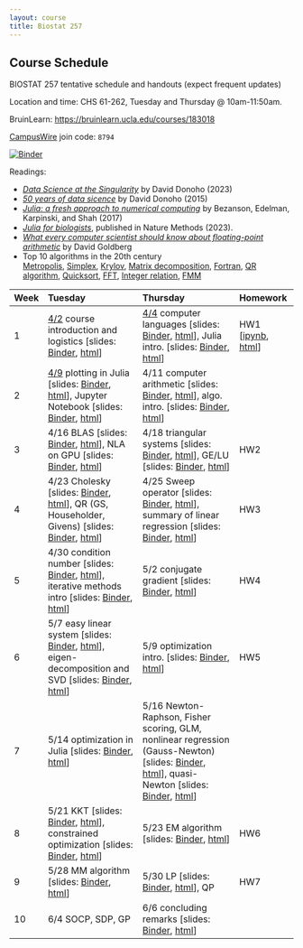 ```yaml
---
layout: course
title: Biostat 257
---
```


## Course Schedule

BIOSTAT 257 tentative schedule and handouts (expect frequent updates)

Location and time: CHS 61-262, Tuesday and Thursday @ 10am-11:50am.

BruinLearn: <https://bruinlearn.ucla.edu/courses/183018>

[CampusWire](https://campuswire.com/p/GCB5202CA) join code: `8794`

[![Binder](https://mybinder.org/badge_logo.svg)](https://mybinder.org/v2/gh/ucla-biostat-257/2024spring/master)

Readings:  

* [_Data Science at the Singularity_](https://arxiv.org/abs/2310.00865) by David Donoho (2023)  
* [_50 years of data sicence_](../readings/Donoho15FiftyYearsDataScience.pdf) by David Donoho (2015)  
* [_Julia: a fresh approach to numerical computing_](../readings/BezansonEdelmanKarpinskiShah17Julia.pdf) by Bezanson, Edelman, Karpinski, and Shah (2017)  
* [_Julia for biologists_](https://www.nature.com/articles/s41592-023-01832-z), published in Nature Methods (2023).  
* [_What every computer scientist should know about floating-point arithmetic_](../readings/Goldberg91FloatingPoint.pdf) by David Goldberg  
* Top 10 algorithms in the 20th century  
[Metropolis](../readings/metropolis.pdf), [Simplex](../readings/simplex.pdf), [Krylov](../readings/krylov.pdf), [Matrix decomposition](../readings/decomp.pdf), [Fortran](../readings/fortran.pdf), [QR algorithm](../readings/qr.pdf), [Quicksort](../readings/qsort.pdf), [FFT](../readings/fft.pdf), [Integer relation](../readings/integer.pdf), [FMM](../readings/fmm.pdf)  

| Week | Tuesday | Thursday | Homework |
|:-----------|:-----------|:------------|:------------|
| 1 | [4/2](https://ucla-biostat-257.github.io/2024spring/biostat257spring2024/2024/04/02/week1-day1.html) course introduction and logistics \[slides: [Binder](https://mybinder.org/v2/gh/ucla-biostat-257/2024spring/master?filepath=slides%2F01-intro%2Fintro.ipynb), [html](../slides/01-intro/intro.html)\] | [4/4](https://ucla-biostat-257.github.io/2024spring/biostat257spring2024/2024/04/04/week1-day2.html) computer languages \[slides: [Binder](https://mybinder.org/v2/gh/ucla-biostat-257/2024spring/master?filepath=slides%2F02-langs%2Flangs.ipynb), [html](../slides/02-langs/langs.html)\], Julia intro. \[slides: [Binder](https://mybinder.org/v2/gh/ucla-biostat-257/2024spring/master?filepath=slides%2F03-juliaintro%2Fjuliaintro.ipynb), [html](../slides/03-juliaintro/juliaintro.html)\] | HW1 \[[ipynb](https://raw.githubusercontent.com/ucla-biostat-257/2024spring/master/hw/hw1/hw01.ipynb), [html](../hw/hw1/hw01.html)\] |
| 2 | [4/9](https://ucla-biostat-257.github.io/2024spring/biostat257spring2024/2024/04/09/week2-day1.html) plotting in Julia \[slides: [Binder](https://mybinder.org/v2/gh/ucla-biostat-257/2024spring/master?filepath=slides%2F04-juliaplot%2Fjuliaplots.ipynb), [html](../slides/04-juliaplot/juliaplots.html)\], Jupyter Notebook \[slides: [Binder](https://mybinder.org/v2/gh/ucla-biostat-257/2024spring/master?filepath=slides%2F05-jupyter%2Fjupyter.ipynb), [html](../slides/05-jupyter/jupyter.html)\] | 4/11 computer arithmetic \[slides: [Binder](https://mybinder.org/v2/gh/ucla-biostat-257/2024spring/master?filepath=slides%2F06-arith%2Farith.ipynb), [html](../slides/06-arith/arith.html)\], algo. intro. \[slides: [Binder](https://mybinder.org/v2/gh/ucla-biostat-257/2024spring/master?filepath=slides%2F07-algo%2Falgo.ipynb), [html](../slides/07-algo/algo.html)\] | |
| 3 | 4/16 BLAS \[slides: [Binder](https://mybinder.org/v2/gh/ucla-biostat-257/2024spring/master?filepath=slides%2F08-numalgintro%2Fnumalgintro.ipynb), [html](../slides/08-numalgintro/numalgintro.html)\], NLA on GPU \[slides: [Binder](https://mybinder.org/v2/gh/ucla-biostat-257/2024spring/master?filepath=slides%2F09-juliagpu%2Fjuliagpu.ipynb), [html](../slides/09-juliagpu/juliagpu.html)\] | 4/18 triangular systems \[slides: [Binder](https://mybinder.org/v2/gh/ucla-biostat-257/2024spring/master?filepath=slides%2F10-trisys%2Ftrisys.ipynb), [html](../slides/10-trisys/trisys.html)\], GE/LU \[slides: [Binder](https://mybinder.org/v2/gh/ucla-biostat-257/2024spring/master?filepath=slides%2F11-gelu%2Fgelu.ipynb), [html](../slides/11-gelu/gelu.html)\] | HW2 |
| 4 | 4/23 Cholesky \[slides: [Binder](https://mybinder.org/v2/gh/ucla-biostat-257/2024spring/master?filepath=slides%2F12-chol%2Fchol.ipynb), [html](../slides/12-chol/chol.html)\], QR (GS, Householder, Givens) \[slides: [Binder](https://mybinder.org/v2/gh/ucla-biostat-257/2024spring/master?filepath=slides%2F13-qr%2Fqr.ipynb), [html](../slides/13-qr/qr.html)\] | 4/25 Sweep operator \[slides: [Binder](https://mybinder.org/v2/gh/ucla-biostat-257/2024spring/master?filepath=slides%2F14-sweep%2Fsweep.ipynb), [html](../slides/14-sweep/sweep.html)\], summary of linear regression \[slides: [Binder](https://mybinder.org/v2/gh/ucla-biostat-257/2024spring/master?filepath=slides%2F15-linreg%2Flinreg.ipynb), [html](../slides/15-linreg/linreg.html)\] | HW3 |
| 5 | 4/30 condition number \[slides: [Binder](https://mybinder.org/v2/gh/ucla-biostat-257/2024spring/master?filepath=slides%2F16-cond%2Fcond.ipynb), [html](../slides/16-cond/cond.html)\], iterative methods intro \[slides: [Binder](https://mybinder.org/v2/gh/ucla-biostat-257/2024spring/master?filepath=slides%2F17-iterative%2Fiterative.ipynb), [html](../slides/17-iterative/iterative.html)\] | 5/2 conjugate gradient \[slides: [Binder](https://mybinder.org/v2/gh/ucla-biostat-257/2024spring/master?filepath=slides%2F18-cg%2Fcg.ipynb), [html](../slides/18-cg/cg.html)\] | HW4 |
| 6 | 5/7 easy linear system \[slides: [Binder](https://mybinder.org/v2/gh/ucla-biostat-257/2024spring/master?filepath=slides%2F19-easylineq%2Feasylineq.ipynb), [html](../slides/19-easylineq/easylineq.html)\], eigen-decomposition and SVD \[slides: [Binder](https://mybinder.org/v2/gh/ucla-biostat-257/2024spring/master?filepath=slides%2F20-eigsvd%2Feigsvd.ipynb), [html](../slides/20-eigsvd/eigsvd.html)\] | 5/9 optimization intro. \[slides: [Binder](https://mybinder.org/v2/gh/ucla-biostat-257/2024spring/master?filepath=slides%2F21-optmintro%2Foptmintro.ipynb), [html](../slides/21-optmintro/optmintro.html)\] | HW5 | 
| 7 | 5/14 optimization in Julia \[slides: [Binder](https://mybinder.org/v2/gh/ucla-biostat-257/2024spring/master?filepath=slides%2F22-juliaopt%2Fjuliaopt.ipynb), [html](../slides/22-juliaopt/juliaopt.html)\] | 5/16 Newton-Raphson, Fisher scoring, GLM, nonlinear regression (Gauss-Newton) \[slides: [Binder](https://mybinder.org/v2/gh/ucla-biostat-257/2024spring/master?filepath=slides%2F23-newton%2Fnewton.ipynb), [html](../slides/23-newton/newton.html)\], quasi-Newton \[slides: [Binder](https://mybinder.org/v2/gh/ucla-biostat-257/2024spring/master?filepath=slides%2F24-quasinewton%2Fquasinewton.ipynb), [html](../slides/24-quasinewton/quasinewton.html)\] | |  
| 8 | 5/21 KKT \[slides: [Binder](https://mybinder.org/v2/gh/ucla-biostat-257/2024spring/master?filepath=slides%2F27-kkt%2Fkkt.ipynb), [html](../slides/27-kkt/kkt.html)\], constrained optimization \[slides: [Binder](https://mybinder.org/v2/gh/ucla-biostat-257/2024spring/master?filepath=slides%2F28-newtonconstr%2Fnewton_constr.ipynb), [html](../slides/28-newtonconstr/newton_constr.html)\] | 5/23 EM algorithm \[slides: [Binder](https://mybinder.org/v2/gh/ucla-biostat-257/2024spring/master?filepath=slides%2F25-em%2Fem.ipynb), [html](../slides/25-em/em.html)\] | HW6 |  
| 9 | 5/28 MM algorithm \[slides: [Binder](https://mybinder.org/v2/gh/ucla-biostat-257/2024spring/master?filepath=slides%2F26-mm%2Fmm.ipynb), [html](../slides/26-mm/mm.html)\] | 5/30 LP \[slides: [Binder](https://mybinder.org/v2/gh/ucla-biostat-257/2024spring/master?filepath=slides%2F29-lp%2Flp.ipynb), [html](../slides/29-lp/lp.html)\], QP | HW7 |  
| 10 | 6/4 SOCP, SDP, GP | 6/6 concluding remarks \[slides: [Binder](https://mybinder.org/v2/gh/ucla-biostat-257/2024spring/master?filepath=slides%2F34-coda%2Fcoda.ipynb), [html](../slides/34-coda/coda.html)\] | |  
